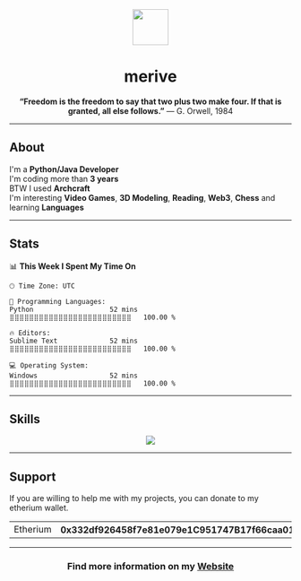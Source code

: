 <div align="center">
    <img src="https://github.com/merive/merive/blob/main/assets/merive.svg" width="64">
    <h1>merive</h1>
    <p><b>“Freedom is the freedom to say that two plus two make four. If that is granted, all else follows.”</b> ― G. Orwell, 1984</p>
</div>

<hr>

<div>
    <h2>About</h2>
    <p>
        I'm a <b>Python/Java Developer</b><br>
        I'm coding more than <b>3 years</b><br>
        BTW I used <b>Archcraft</b><br>
        I'm interesting <b>Video Games</b>, <b>3D Modeling</b>, <b>Reading</b>, <b>Web3</b>, <b>Chess</b> and learning <b>Languages</b>
    </p>
</div>

<hr>
   
<h2>Stats</h2>

<!--START_SECTION:waka-->
📊 **This Week I Spent My Time On** 

```text
🕑︎ Time Zone: UTC

💬 Programming Languages: 
Python                   52 mins             ⣿⣿⣿⣿⣿⣿⣿⣿⣿⣿⣿⣿⣿⣿⣿⣿⣿⣿⣿⣿⣿⣿⣿⣿⣿   100.00 % 

🔥 Editors: 
Sublime Text             52 mins             ⣿⣿⣿⣿⣿⣿⣿⣿⣿⣿⣿⣿⣿⣿⣿⣿⣿⣿⣿⣿⣿⣿⣿⣿⣿   100.00 % 

💻 Operating System: 
Windows                  52 mins             ⣿⣿⣿⣿⣿⣿⣿⣿⣿⣿⣿⣿⣿⣿⣿⣿⣿⣿⣿⣿⣿⣿⣿⣿⣿   100.00 % 
```


<!--END_SECTION:waka-->

<hr>

<h2>Skills</h2>

<div align="center">
    <img src="https://skillicons.dev/icons?i=linux,py,java,bash,html,css,bootstrap,svg,markdown,sqlite,postgres,gradle,git,github,githubactions,heroku,androidstudio,eclipse,idea,atom,vim,neovim,regex,blender&perline=8" />
</div>

<hr>

<h2>Support</h2>
    <p>
        If you are willing to help me with my projects, you can donate to my etherium wallet.
    </p>
    
<div align="center">
    <table>
            <tr><td>Etherium</th><th>0x332df926458f7e81e079e1C951747B17f66caa01</td></tr>
    </table>
</div>

<hr>

<div align="center">
    <h3>Find more information on my <a href="https://merive.vercel.app/">Website</a></h3>
</div>
